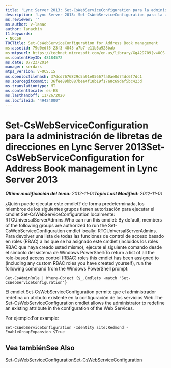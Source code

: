 ```yaml
---
title: 'Lync Server 2013: Set-CsWebServiceConfiguration para la administración de libretas de direcciones'
description: 'Lync Server 2013: Set-CsWebServiceConfiguration para la administración de libretas de direcciones.'
ms.reviewer: ''
ms.author: v-lanac
author: lanachin
f1.keywords:
- NOCSH
TOCTitle: Set-CsWebServiceConfiguration for Address Book management
ms:assetid: 79d0edf5-23f3-4845-a7b7-e11b5a928bab
ms:mtpsurl: https://technet.microsoft.com/en-us/library/Gg429709(v=OCS.15)
ms:contentKeyID: 48184572
ms.date: 07/23/2014
manager: serdars
mtps_version: v=OCS.15
ms.openlocfilehash: 37dcd7676829c5a91e05667fa0ae0d74dc6f7dc1
ms.sourcegitcommit: 36fee89bb887bea4f18b19f17a8c69daf5bc423d
ms.translationtype: MT
ms.contentlocale: es-ES
ms.lasthandoff: 11/26/2020
ms.locfileid: "49424000"
---
```

# <a name="set-cswebserviceconfiguration-for-address-book-management-in-lync-server-2013"></a><span data-ttu-id="7c953-103">Set-CsWebServiceConfiguration para la administración de libretas de direcciones en Lync Server 2013</span><span class="sxs-lookup"><span data-stu-id="7c953-103">Set-CsWebServiceConfiguration for Address Book management in Lync Server 2013</span></span>

<div data-xmlns="http://www.w3.org/1999/xhtml">

<div class="topic" data-xmlns="http://www.w3.org/1999/xhtml" data-msxsl="urn:schemas-microsoft-com:xslt" data-cs="https://msdn.microsoft.com/">

<div data-asp="https://msdn2.microsoft.com/asp">



</div>

<div id="mainSection">

<div id="mainBody"><span data-ttu-id="7c953-104">

<span> </span></span><span class="sxs-lookup"><span data-stu-id="7c953-104">

<span> </span></span></span>

<span data-ttu-id="7c953-105">_**Última modificación del tema:** 2012-11-01_</span><span class="sxs-lookup"><span data-stu-id="7c953-105">_**Topic Last Modified:** 2012-11-01_</span></span>

<span data-ttu-id="7c953-106">¿Quién puede ejecutar este cmdlet? de forma predeterminada, los miembros de los siguientes grupos tienen autorización para ejecutar el cmdlet Set-CsWebServiceConfiguration localmente: RTCUniversalServerAdmins.</span><span class="sxs-lookup"><span data-stu-id="7c953-106">Who can run this cmdlet: By default, members of the following groups are authorized to run the Set-CsWebServiceConfiguration cmdlet locally: RTCUniversalServerAdmins.</span></span> <span data-ttu-id="7c953-107">Para devolver una lista de todas las funciones de control de acceso basado en roles (RBAC) a las que se ha asignado este cmdlet (incluidos los roles RBAC que haya creado usted mismo), ejecute el siguiente comando desde el símbolo del sistema de Windows PowerShell:</span><span class="sxs-lookup"><span data-stu-id="7c953-107">To return a list of all the role-based access control (RBAC) roles this cmdlet has been assigned to (including any custom RBAC roles you have created yourself), run the following command from the Windows PowerShell prompt:</span></span>

    Get-CsAdminRole | Where-Object {$_.Cmdlets -match "Set-CsWebServiceConfiguration"}

<span data-ttu-id="7c953-108">El cmdlet Set-CsWebServiceConfiguration permite que el administrador redefina un atributo existente en la configuración de los servicios Web.</span><span class="sxs-lookup"><span data-stu-id="7c953-108">The Set-CsWebServiceConfiguration cmdlet allows the administrator to redefine an existing attribute in the configuration of the Web Services.</span></span>

<span data-ttu-id="7c953-109">Por ejemplo:</span><span class="sxs-lookup"><span data-stu-id="7c953-109">For example:</span></span>

    Set-CsWebServiceConfiguration -Identity site:Redmond -EnableGroupExpansion $True

<div>

## <a name="see-also"></a><span data-ttu-id="7c953-110">Vea también</span><span class="sxs-lookup"><span data-stu-id="7c953-110">See Also</span></span>


[<span data-ttu-id="7c953-111">Set-CsWebServiceConfiguration</span><span class="sxs-lookup"><span data-stu-id="7c953-111">Set-CsWebServiceConfiguration</span></span>](https://docs.microsoft.com/powershell/module/skype/Set-CsWebServiceConfiguration)  
  

<span data-ttu-id="7c953-112"></div>

</div>

<span> </span>

</div>

</div>

</span><span class="sxs-lookup"><span data-stu-id="7c953-112"></div>

</div>

<span> </span>

</div>

</div>

</span></span></div>

